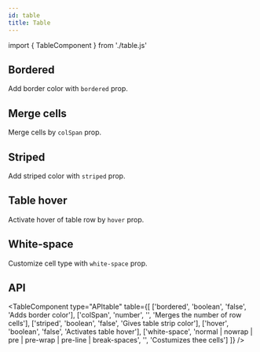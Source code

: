 ```yaml
---
id: table
title: Table
---
```


import { TableComponent } from './table.js'


## Bordered

<p>Add border color with <code>bordered</code> prop.</p>
<TableComponent type="bordered" table={[
    ['1', 'James', 'Smith', '@james'],
    ['2', 'Robert', 'Rodriguez', '@robert'],
    ['3', 'Larry', 'Bird', '@twitter']
]} />

## Merge cells

<p>Merge cells by <code>colSpan</code> prop.</p>
<TableComponent type="merge" mergedCellText="Larry the bird" table={[
    ['1', 'James', 'Smith', '@james'],
    ['2', 'Robert', 'Rodriguez', '@robert']
]} />

## Striped

<p>Add striped color with <code>striped</code> prop.</p>
<TableComponent type="striped" table={[
    ['1', 'James', 'Smith', '@james'],
    ['2', 'Robert', 'Rodriguez', '@robert'],
    ['3', 'Larry', 'Bird', '@larry']
]} />

## Table hover

<p>Activate hover of table row by <code>hover</code> prop.</p>
<TableComponent type="hover" table={[
    ['1', 'James', 'Smith', '@james'],
    ['2', 'Robert', 'Rodriguez', '@robert'],
    ['3', 'Larry', 'Bird', '@larry']
]} />

## White-space

<p>Customize cell type with <code>white-space</code> prop.</p>
<TableComponent type="whiteSpace" mergedCellText="Larry the Bird. Larry Joe Bird (born December 7, 1956) is an American former professional basketball player, coach and executive in the National Basketball Association (NBA). Nicknamed 'the Hick from French Lick' and 'Larry Legend,' Bird is widely regarded as one of the greatest basketball players of all time." table={[
    ['1', 'James', 'Smith', '@james'],
    ['2', 'Robert', 'Rodriguez', '@robert']
]} />

## API

<TableComponent type="APItable" table={[
    ['bordered', 'boolean', 'false', 'Adds border color'],
    ['colSpan', 'number', '', 'Merges the number of row cells'],
    ['striped', 'boolean', 'false', 'Gives table strip color'],
    ['hover', 'boolean', 'false', 'Activates table hover'],
    ['white-space', 'normal | nowrap | pre | pre-wrap | pre-line | break-spaces', '', 'Costumizes thee cells']
]} />